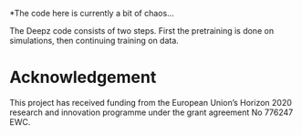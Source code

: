 *The code here is currently a bit of chaos...

The Deepz code consists of two steps. First the pretraining is done
on simulations, then continuing training on data. 

# Acknowledgement
This project has received funding from the European Union’s Horizon 2020 research
and innovation programme under the grant agreement No
776247 EWC.
